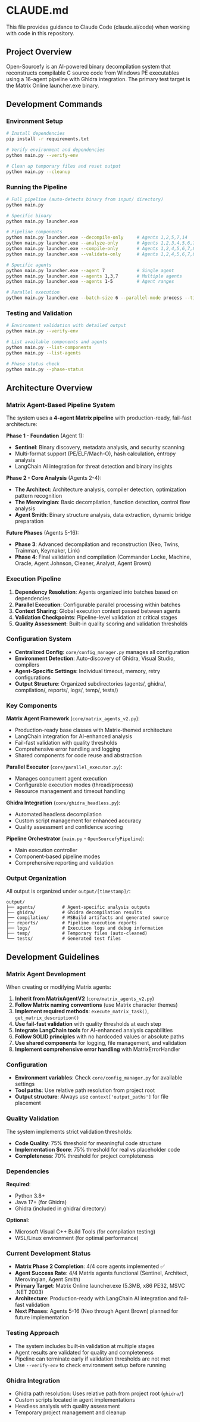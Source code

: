 # CLAUDE.md

This file provides guidance to Claude Code (claude.ai/code) when working with code in this repository.

## Project Overview

Open-Sourcefy is an AI-powered binary decompilation system that reconstructs compilable C source code from Windows PE executables using a 16-agent pipeline with Ghidra integration. The primary test target is the Matrix Online launcher.exe binary.

## Development Commands

### Environment Setup
```bash
# Install dependencies
pip install -r requirements.txt

# Verify environment and dependencies
python main.py --verify-env

# Clean up temporary files and reset output
python main.py --cleanup
```

### Running the Pipeline
```bash
# Full pipeline (auto-detects binary from input/ directory)
python main.py

# Specific binary
python main.py launcher.exe

# Pipeline components
python main.py launcher.exe --decompile-only     # Agents 1,2,5,7,14
python main.py launcher.exe --analyze-only       # Agents 1,2,3,4,5,6,7,8,9,14,15
python main.py launcher.exe --compile-only       # Agents 1,2,4,5,6,7,8,9,10,11,12,18
python main.py launcher.exe --validate-only      # Agents 1,2,4,5,6,7,8,9,10,11,12,13,19

# Specific agents
python main.py launcher.exe --agent 7            # Single agent
python main.py launcher.exe --agents 1,3,7       # Multiple agents
python main.py launcher.exe --agents 1-5         # Agent ranges

# Parallel execution
python main.py launcher.exe --batch-size 6 --parallel-mode process --timeout 600
```

### Testing and Validation
```bash
# Environment validation with detailed output
python main.py --verify-env

# List available components and agents
python main.py --list-components
python main.py --list-agents

# Phase status check
python main.py --phase-status
```

## Architecture Overview

### Matrix Agent-Based Pipeline System

The system uses a **4-agent Matrix pipeline** with production-ready, fail-fast architecture:

**Phase 1 - Foundation** (Agent 1):
- **Sentinel**: Binary discovery, metadata analysis, and security scanning
- Multi-format support (PE/ELF/Mach-O), hash calculation, entropy analysis
- LangChain AI integration for threat detection and binary insights

**Phase 2 - Core Analysis** (Agents 2-4):
- **The Architect**: Architecture analysis, compiler detection, optimization pattern recognition
- **The Merovingian**: Basic decompilation, function detection, control flow analysis
- **Agent Smith**: Binary structure analysis, data extraction, dynamic bridge preparation

**Future Phases** (Agents 5-16):
- **Phase 3**: Advanced decompilation and reconstruction (Neo, Twins, Trainman, Keymaker, Link)
- **Phase 4**: Final validation and compilation (Commander Locke, Machine, Oracle, Agent Johnson, Cleaner, Analyst, Agent Brown)

### Execution Pipeline

1. **Dependency Resolution**: Agents organized into batches based on dependencies
2. **Parallel Execution**: Configurable parallel processing within batches  
3. **Context Sharing**: Global execution context passed between agents
4. **Validation Checkpoints**: Pipeline-level validation at critical stages
5. **Quality Assessment**: Built-in quality scoring and validation thresholds

### Configuration System

- **Centralized Config**: `core/config_manager.py` manages all configuration
- **Environment Detection**: Auto-discovery of Ghidra, Visual Studio, compilers
- **Agent-Specific Settings**: Individual timeout, memory, retry configurations
- **Output Structure**: Organized subdirectories (agents/, ghidra/, compilation/, reports/, logs/, temp/, tests/)

### Key Components

**Matrix Agent Framework** (`core/matrix_agents_v2.py`):
- Production-ready base classes with Matrix-themed architecture
- LangChain integration for AI-enhanced analysis
- Fail-fast validation with quality thresholds
- Comprehensive error handling and logging
- Shared components for code reuse and abstraction

**Parallel Executor** (`core/parallel_executor.py`):
- Manages concurrent agent execution
- Configurable execution modes (thread/process)
- Resource management and timeout handling

**Ghidra Integration** (`core/ghidra_headless.py`):
- Automated headless decompilation
- Custom script management for enhanced accuracy
- Quality assessment and confidence scoring

**Pipeline Orchestrator** (`main.py` - `OpenSourcefyPipeline`):
- Main execution controller
- Component-based pipeline modes
- Comprehensive reporting and validation

### Output Organization

All output is organized under `output/[timestamp]/`:
```
output/
├── agents/          # Agent-specific analysis outputs
├── ghidra/          # Ghidra decompilation results
├── compilation/     # MSBuild artifacts and generated source
├── reports/         # Pipeline execution reports
├── logs/            # Execution logs and debug information
├── temp/            # Temporary files (auto-cleaned)
└── tests/           # Generated test files
```

## Development Guidelines

### Matrix Agent Development

When creating or modifying Matrix agents:

1. **Inherit from MatrixAgentV2** (`core/matrix_agents_v2.py`)
2. **Follow Matrix naming conventions** (use Matrix character themes)
3. **Implement required methods**: `execute_matrix_task()`, `get_matrix_description()`
4. **Use fail-fast validation** with quality thresholds at each step
5. **Integrate LangChain tools** for AI-enhanced analysis capabilities
6. **Follow SOLID principles** with no hardcoded values or absolute paths
7. **Use shared components** for logging, file management, and validation
8. **Implement comprehensive error handling** with MatrixErrorHandler

### Configuration

- **Environment variables**: Check `core/config_manager.py` for available settings
- **Tool paths**: Use relative path resolution from project root
- **Output structure**: Always use `context['output_paths']` for file placement

### Quality Validation

The system implements strict validation thresholds:
- **Code Quality**: 75% threshold for meaningful code structure
- **Implementation Score**: 75% threshold for real vs placeholder code  
- **Completeness**: 70% threshold for project completeness

### Dependencies

**Required**:
- Python 3.8+
- Java 17+ (for Ghidra)
- Ghidra (included in ghidra/ directory)

**Optional**:
- Microsoft Visual C++ Build Tools (for compilation testing)
- WSL/Linux environment (for optimal performance)

### Current Development Status

- **Matrix Phase 2 Completion**: 4/4 core agents implemented ✅
- **Agent Success Rate**: 4/4 Matrix agents functional (Sentinel, Architect, Merovingian, Agent Smith)
- **Primary Target**: Matrix Online launcher.exe (5.3MB, x86 PE32, MSVC .NET 2003)
- **Architecture**: Production-ready with LangChain AI integration and fail-fast validation
- **Next Phases**: Agents 5-16 (Neo through Agent Brown) planned for future implementation

### Testing Approach

- The system includes built-in validation at multiple stages
- Agent results are validated for quality and completeness
- Pipeline can terminate early if validation thresholds are not met
- Use `--verify-env` to check environment setup before running

### Ghidra Integration

- Ghidra path resolution: Uses relative path from project root (`ghidra/`)
- Custom scripts located in agent implementations
- Headless analysis with quality assessment
- Temporary project management and cleanup